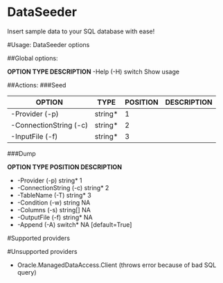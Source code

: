 # DataSeeder
Insert sample data to your SQL database with ease! 

#Usage: DataSeeder <action> options

##Global options:

   **OPTION       TYPE     DESCRIPTION**
   -Help (-H)   switch   Show usage

##Actions:
###Seed 

| OPTION                 | TYPE    | POSITION | DESCRIPTION |
| ---------------------- | ------- | -------- | ----------- |
| -Provider (-p)         | string* | 1        |             |
| -ConnectionString (-c) | string* | 2        |             |
| -InputFile (-f)        | string* | 3        |             |

###Dump 

   **OPTION                   TYPE       POSITION   DESCRIPTION**
   * -Provider (-p)           string*    1
   * -ConnectionString (-c)   string*    2
   * -TableName (-T)          string*    3
   * -Condition (-w)          string     NA
   * -Columns (-s)            string[]   NA
   * -OutputFile (-f)         string*    NA
   * -Append (-A)             switch*    NA          [default=True]

#Supported providers

#Unsupported providers
* Oracle.ManagedDataAccess.Client (throws error because of bad SQL query)
